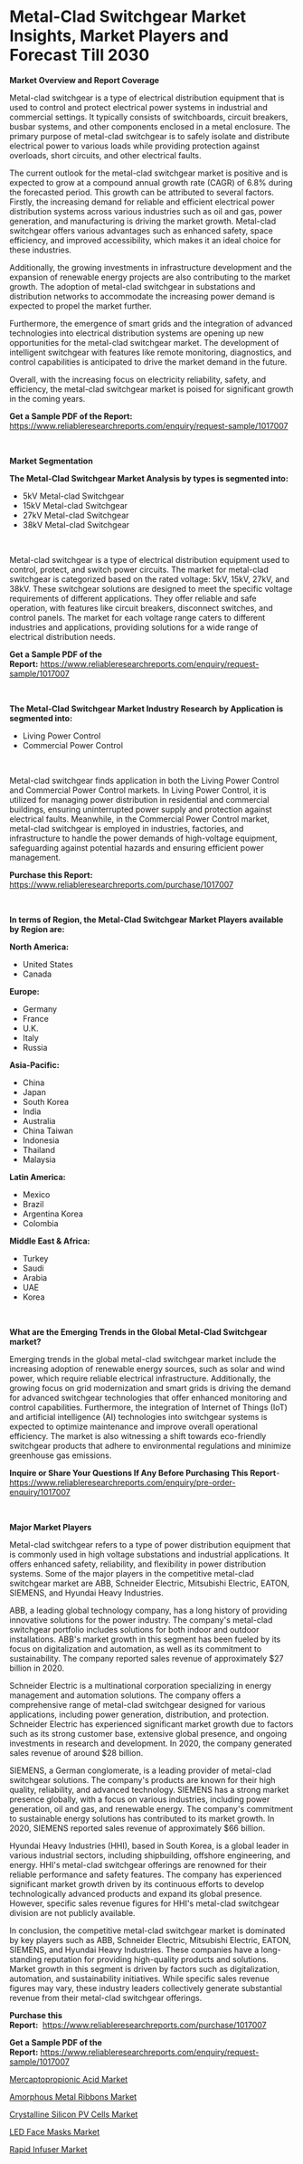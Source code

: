 <p><h1>Metal-Clad Switchgear Market Insights, Market Players and Forecast Till 2030</h1></p><p><strong>Market Overview and Report Coverage</strong></p>
<p><p>Metal-clad switchgear is a type of electrical distribution equipment that is used to control and protect electrical power systems in industrial and commercial settings. It typically consists of switchboards, circuit breakers, busbar systems, and other components enclosed in a metal enclosure. The primary purpose of metal-clad switchgear is to safely isolate and distribute electrical power to various loads while providing protection against overloads, short circuits, and other electrical faults.</p><p>The current outlook for the metal-clad switchgear market is positive and is expected to grow at a compound annual growth rate (CAGR) of 6.8% during the forecasted period. This growth can be attributed to several factors. Firstly, the increasing demand for reliable and efficient electrical power distribution systems across various industries such as oil and gas, power generation, and manufacturing is driving the market growth. Metal-clad switchgear offers various advantages such as enhanced safety, space efficiency, and improved accessibility, which makes it an ideal choice for these industries.</p><p>Additionally, the growing investments in infrastructure development and the expansion of renewable energy projects are also contributing to the market growth. The adoption of metal-clad switchgear in substations and distribution networks to accommodate the increasing power demand is expected to propel the market further.</p><p>Furthermore, the emergence of smart grids and the integration of advanced technologies into electrical distribution systems are opening up new opportunities for the metal-clad switchgear market. The development of intelligent switchgear with features like remote monitoring, diagnostics, and control capabilities is anticipated to drive the market demand in the future.</p><p>Overall, with the increasing focus on electricity reliability, safety, and efficiency, the metal-clad switchgear market is poised for significant growth in the coming years.</p></p>
<p><strong>Get a Sample PDF of the Report:</strong> <a href="https://www.reliableresearchreports.com/enquiry/request-sample/1017007">https://www.reliableresearchreports.com/enquiry/request-sample/1017007</a></p>
<p>&nbsp;</p>
<p><strong>Market Segmentation</strong></p>
<p><strong>The Metal-Clad Switchgear Market Analysis by types is segmented into:</strong></p>
<p><ul><li>5kV Metal-clad Switchgear</li><li>15kV Metal-clad Switchgear</li><li>27kV Metal-clad Switchgear</li><li>38kV Metal-clad Switchgear</li></ul></p>
<p>&nbsp;</p>
<p><p>Metal-clad switchgear is a type of electrical distribution equipment used to control, protect, and switch power circuits. The market for metal-clad switchgear is categorized based on the rated voltage: 5kV, 15kV, 27kV, and 38kV. These switchgear solutions are designed to meet the specific voltage requirements of different applications. They offer reliable and safe operation, with features like circuit breakers, disconnect switches, and control panels. The market for each voltage range caters to different industries and applications, providing solutions for a wide range of electrical distribution needs.</p></p>
<p><strong>Get a Sample PDF of the Report:</strong>&nbsp;<a href="https://www.reliableresearchreports.com/enquiry/request-sample/1017007">https://www.reliableresearchreports.com/enquiry/request-sample/1017007</a></p>
<p>&nbsp;</p>
<p><strong>The Metal-Clad Switchgear Market Industry Research by Application is segmented into:</strong></p>
<p><ul><li>Living Power Control</li><li>Commercial Power Control</li></ul></p>
<p>&nbsp;</p>
<p><p>Metal-clad switchgear finds application in both the Living Power Control and Commercial Power Control markets. In Living Power Control, it is utilized for managing power distribution in residential and commercial buildings, ensuring uninterrupted power supply and protection against electrical faults. Meanwhile, in the Commercial Power Control market, metal-clad switchgear is employed in industries, factories, and infrastructure to handle the power demands of high-voltage equipment, safeguarding against potential hazards and ensuring efficient power management.</p></p>
<p><strong>Purchase this Report:</strong>&nbsp; <a href="https://www.reliableresearchreports.com/purchase/1017007">https://www.reliableresearchreports.com/purchase/1017007</a></p>
<p>&nbsp;</p>
<p><strong>In terms of Region, the Metal-Clad Switchgear Market Players available by Region are:</strong></p>
<p>
    <p> <strong> North America: </strong>
        <ul>
            <li>United States</li>
            <li>Canada</li>
        </ul>
        </p> 
    <p> <strong> Europe: </strong>
        <ul>
            <li>Germany</li>
            <li>France</li>
            <li>U.K.</li>
            <li>Italy</li>
            <li>Russia</li>
        </ul>
        </p> 
    <p> <strong> Asia-Pacific: </strong>
        <ul>
            <li>China</li>
            <li>Japan</li>
            <li>South Korea</li>
            <li>India</li>
            <li>Australia</li>
            <li>China Taiwan</li>
            <li>Indonesia</li>
            <li>Thailand</li>
            <li>Malaysia</li>
        </ul>
        </p> 
    <p> <strong> Latin America: </strong>
        <ul>
            <li>Mexico</li>
            <li>Brazil</li>
            <li>Argentina Korea</li>
            <li>Colombia</li>
        </ul>
        </p> 
    <p> <strong> Middle East & Africa: </strong>
        <ul>
            <li>Turkey</li>
            <li>Saudi</li>
            <li>Arabia</li>
            <li>UAE</li>
            <li>Korea</li>
        </ul>
    </p>
    </p>
<p>&nbsp;</p>
<p><strong>What are the Emerging Trends in the Global Metal-Clad Switchgear market?</strong></p>
<p><p>Emerging trends in the global metal-clad switchgear market include the increasing adoption of renewable energy sources, such as solar and wind power, which require reliable electrical infrastructure. Additionally, the growing focus on grid modernization and smart grids is driving the demand for advanced switchgear technologies that offer enhanced monitoring and control capabilities. Furthermore, the integration of Internet of Things (IoT) and artificial intelligence (AI) technologies into switchgear systems is expected to optimize maintenance and improve overall operational efficiency. The market is also witnessing a shift towards eco-friendly switchgear products that adhere to environmental regulations and minimize greenhouse gas emissions.</p></p>
<p><strong>Inquire or Share Your Questions If Any Before Purchasing This Report</strong>- <a href="https://www.reliableresearchreports.com/enquiry/pre-order-enquiry/1017007">https://www.reliableresearchreports.com/enquiry/pre-order-enquiry/1017007</a></p>
<p>&nbsp;</p>
<p><strong>Major Market Players</strong></p>
<p><p>Metal-clad switchgear refers to a type of power distribution equipment that is commonly used in high voltage substations and industrial applications. It offers enhanced safety, reliability, and flexibility in power distribution systems. Some of the major players in the competitive metal-clad switchgear market are ABB, Schneider Electric, Mitsubishi Electric, EATON, SIEMENS, and Hyundai Heavy Industries.</p><p>ABB, a leading global technology company, has a long history of providing innovative solutions for the power industry. The company's metal-clad switchgear portfolio includes solutions for both indoor and outdoor installations. ABB's market growth in this segment has been fueled by its focus on digitalization and automation, as well as its commitment to sustainability. The company reported sales revenue of approximately $27 billion in 2020.</p><p>Schneider Electric is a multinational corporation specializing in energy management and automation solutions. The company offers a comprehensive range of metal-clad switchgear designed for various applications, including power generation, distribution, and protection. Schneider Electric has experienced significant market growth due to factors such as its strong customer base, extensive global presence, and ongoing investments in research and development. In 2020, the company generated sales revenue of around $28 billion.</p><p>SIEMENS, a German conglomerate, is a leading provider of metal-clad switchgear solutions. The company's products are known for their high quality, reliability, and advanced technology. SIEMENS has a strong market presence globally, with a focus on various industries, including power generation, oil and gas, and renewable energy. The company's commitment to sustainable energy solutions has contributed to its market growth. In 2020, SIEMENS reported sales revenue of approximately $66 billion.</p><p>Hyundai Heavy Industries (HHI), based in South Korea, is a global leader in various industrial sectors, including shipbuilding, offshore engineering, and energy. HHI's metal-clad switchgear offerings are renowned for their reliable performance and safety features. The company has experienced significant market growth driven by its continuous efforts to develop technologically advanced products and expand its global presence. However, specific sales revenue figures for HHI's metal-clad switchgear division are not publicly available.</p><p>In conclusion, the competitive metal-clad switchgear market is dominated by key players such as ABB, Schneider Electric, Mitsubishi Electric, EATON, SIEMENS, and Hyundai Heavy Industries. These companies have a long-standing reputation for providing high-quality products and solutions. Market growth in this segment is driven by factors such as digitalization, automation, and sustainability initiatives. While specific sales revenue figures may vary, these industry leaders collectively generate substantial revenue from their metal-clad switchgear offerings.</p></p>
<p><strong>Purchase this Report:</strong>&nbsp;&nbsp;<a href="https://www.reliableresearchreports.com/purchase/1017007">https://www.reliableresearchreports.com/purchase/1017007</a></p>
<p></p>
<p><strong>Get a Sample PDF of the Report:</strong>&nbsp;<a href="https://www.reliableresearchreports.com/enquiry/request-sample/1017007">https://www.reliableresearchreports.com/enquiry/request-sample/1017007</a></p>
<p><p><a href="https://www.linkedin.com/pulse/mercaptopropionic-acid-market-size-growth-forecast-from-rd9pe/">Mercaptopropionic Acid Market</a></p><p><a href="https://github.com/WillieWoodard/Market-Research-Report-List-1/blob/main/amorphous-metal-ribbons-market.md">Amorphous Metal Ribbons Market</a></p><p><a href="https://medium.com/@maxinefeest1904/crystalline-silicon-pv-cells-market-size-growth-forecast-2023-2030-b03e2f27f8fb">Crystalline Silicon PV Cells Market</a></p><p><a href="https://www.reportprime.com/led-face-masks-r9313">LED Face Masks Market</a></p><p><a href="https://www.reportprime.com/rapid-infuser-r9316">Rapid Infuser Market</a></p></p>